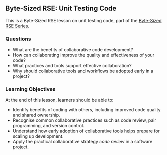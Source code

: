 ## Byte-Sized RSE: Unit Testing Code

This is a Byte-Sized RSE lesson on unit testing code, part of the [Byte-Sized RSE Series](https://github.com/carpentries-incubator/byte-sized-rse-overview/tree/main).

### Questions

- What are the benefits of collaborative code development?
- How can collaborating improve the quality and effectiveness of your code?
- What practices and tools support effective collaboration?
- Why should collaborative tools and workflows be adopted early in a project?

### Learning Objectives

At the end of this lesson, learners should be able to:

- Identify benefits of coding with others, including improved code quality and shared ownership.
- Recognise common collaborative practices such as code review, pair programming, and version control.
- Understand how early adoption of collaborative tools helps prepare for scaling up development.
- Apply the practical collaborative strategy *code review* in a software project.
